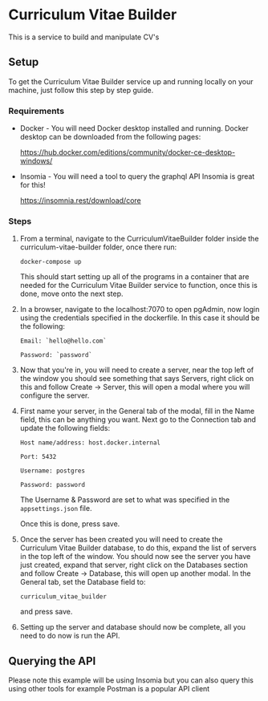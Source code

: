 # Curriculum Vitae Builder
This is a service to build and manipulate CV's


## Setup

To get the Curriculum Vitae Builder service up and running locally on your machine, just follow this step by step guide.

### Requirements

* Docker - You will need Docker desktop installed and running. Docker desktop can be downloaded from the following pages:

  https://hub.docker.com/editions/community/docker-ce-desktop-windows/
* Insomia - You will need a tool to query the graphql API Insomia is great for this!

  https://insomnia.rest/download/core

### Steps

1. From a terminal, navigate to the CurriculumVitaeBuilder folder inside the curriculum-vitae-builder folder, once there run:
    ```
    docker-compose up
    ```

    This should start setting up all of the programs in a container that are needed for the Curriculum Vitae Builder service to function, once this is done, move onto the next step.

2. In a browser, navigate to the localhost:7070 to open pgAdmin, now login using the credentials specified in the dockerfile. In this case it should be the following:

    ```
    Email: `hello@hello.com`

    Password: `password`
    ```

3. Now that you're in, you will need to create a server, near the top left of the window you should see something that says Servers, right click on this and follow Create -> Server, this will open a modal where you will configure the server.

4. First name your server, in the General tab of the modal, fill in the Name field, this can be anything you want. Next go to the Connection tab and update the following fields:

    ```
    Host name/address: host.docker.internal
    
    Port: 5432

    Username: postgres
    
    Password: password
    ```

    The Username & Password are set to what was specified in the `appsettings.json` file.

    Once this is done, press save.

5. Once the server has been created you will need to create the Curriculum Vitae Builder database, to do this, expand the list of servers in the top left of the window. You should now see the server you have just created, expand that server, right click on the Databases section and follow Create -> Database, this will open up another modal. In the General tab, set the Database field to:

    ```
    curriculum_vitae_builder
    ```
     and press save.

6. Setting up the server and database should now be complete, all you need to do now is run the API.

## Querying the API 
 Please note this example will be using Insomia but you can also query this using other tools for example Postman is a popular API client

